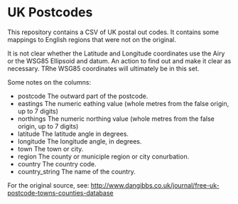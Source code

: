 UK Postcodes
============

This repository contains a CSV of UK postal out codes. It contains some mappings to English
regions that were not on the original.

It is not clear whether the Latitude and Longitude coordinates use the Airy or the WSG85 Ellipsoid
and datum. An action to find out and make it clear as necessary. TRhe WSG85 coordinates will
ultimately be in this set.

Some notes on the columns:

* postcode The outward part of the postcode.
* eastings The numeric eathing value (whole metres from the false origin, up to 7 digits)
* northings The numeric northing value (whole metres from the false origin, up to 7 digits)
* latitude The latitude angle in degrees.
* longitude The longitude angle, in degrees.
* town The town or city.
* region The county or municiple region or city conurbation.
* country The country code.
* country_string The name of the country.


For the original source, see:
http://www.dangibbs.co.uk/journal/free-uk-postcode-towns-counties-database
